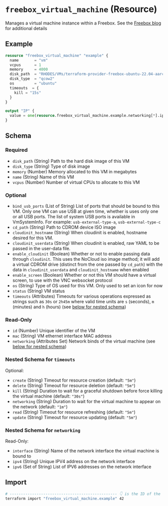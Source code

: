 # `freebox_virtual_machine` (Resource)

Manages a virtual machine instance within a Freebox. See the [Freebox blog](https://dev.freebox.fr/blog/?p=5450) for additional details

## Example

```terraform
resource "freebox_virtual_machine" "example" {
  name       = "vm"
  vcpus      = 1
  memory     = 4000
  disk_path  = "RHODES/VMs/terraform-provider-freebox-ubuntu-22.04-aarch64.qcow2"
  disk_type  = "qcow2"
  os         = "ubuntu"
  timeouts  = {
    kill = "15s"
  }
}

output "IP" {
  value = one(resource.freebox_virtual_machine.example.networking[*].ipv4)
}
```

<!-- schema generated by tfplugindocs -->
## Schema

### Required

- `disk_path` (String) Path to the hard disk image of this VM
- `disk_type` (String) Type of disk image
- `memory` (Number) Memory allocated to this VM in megabytes
- `name` (String) Name of this VM
- `vcpus` (Number) Number of virtual CPUs to allocate to this VM

### Optional

- `bind_usb_ports` (List of String) List of ports that should be bound to this VM. Only one VM can use USB at given time, whether is uses only one or all USB ports. The list of system USB ports is available in VmSystemInfo. For example: `usb-external-type-a`, `usb-external-type-c`
- `cd_path` (String) Path to CDROM device ISO image
- `cloudinit_hostname` (String) When cloudinit is enabled, hostname desired for this VM.
- `cloudinit_userdata` (String) When cloudinit is enabled, raw YAML to be passed in the user-data file.
- `enable_cloudinit` (Boolean) Whether or not to enable passing data through `cloudinit`. This uses the NoCloud iso image method; it will add a virtual CDROM drive (distinct from the one passed by `cd_path`) with the data in `cloudinit_userdata` and `cloudinit_hostname` when enabled
- `enable_screen` (Boolean) Whether or not this VM should have a virtual screen, to use with the VNC websocket protocol
- `os` (String) Type of OS used for this VM. Only used to set an icon for now
- `status` (String) VM status
- `timeouts` (Attributes) Timeouts for various operations expressed as strings such as `30s` or `2h45m` where valid time units are `s` (seconds), `m` (minutes) and `h` (hours) (see [below for nested schema](#nestedatt--timeouts))

### Read-Only

- `id` (Number) Unique identifier of the VM
- `mac` (String) VM ethernet interface MAC address
- `networking` (Attributes Set) Network binds of the virtual machine (see [below for nested schema](#nestedatt--networking))

<a id="nestedatt--timeouts"></a>
### Nested Schema for `timeouts`

Optional:

- `create` (String) Timeout for resource creation (default: `"5m"`)
- `delete` (String) Timeout for resource deletion (default: `"5m"`)
- `kill` (String) Duration to wait for a graceful shutdown before force killing the virtual machine (default: `"30s"`)
- `networking` (String) Duration to wait for the virtual machine to appear on the network (default: `"1m"`)
- `read` (String) Timeout for resource refreshing (default: `"5m"`)
- `update` (String) Timeout for resource updating (default: `"5m"`)


<a id="nestedatt--networking"></a>
### Nested Schema for `networking`

Read-Only:

- `interface` (String) Name of the network interface the virtual machine is bound to
- `ipv4` (String) Unique IPV4 address on the network interface
- `ipv6` (Set of String) List of IPV6 addresses on the network interface

## Import

```sh
# ------------------------------------------------ 👇 is the ID of the virtual machine
terraform import "freebox_virtual_machine.example" 42
```

